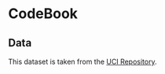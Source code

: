 # CodeBook

## Data
This dataset is taken from the [UCI Repository](http://archive.ics.uci.edu/ml/datasets/Human+Activity+Recognition+Using+Smartphones).
